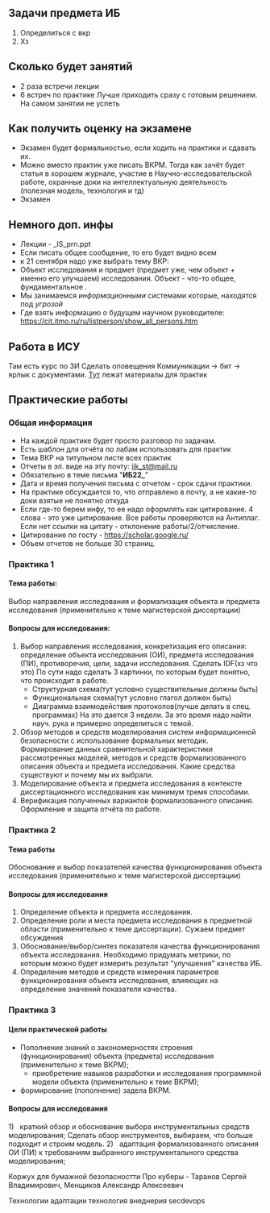 ## Задачи предмета ИБ
1. Определиться с вкр
2. Хз

## Сколько будет занятий
- 2 раза встречи лекции 
- 6 встреч по практике 
Лучше приходить сразу с готовым решением. На самом занятии не успеть

## Как получить оценку на экзамене
- Экзамен будет формальностью, если ходить на практики и сдавать их.
- Можно вместо практик уже писать ВКРМ. Тогда как зачёт будет статья в хорошем журнале, участие в Научно-исследовательской работе, охранные доки на интеллектуальную деятельность (полезная модель, технология и тд)
- Экзамен

## Немного доп. инфы
- Лекции - \_IS\_prn.ppt
- Если писать общее сообщение, то его будет видно всем
- к 21 сентября надо уже выбрать тему ВКР:
- Объект исследования и предмет (предмет уже, чем объект + именно его улучшаем) исследования. Объект - что-то общее, фундаментальное .
- Мы занимаемся *информационными* системами которые, находятся под *угрозой*
- Где взять информацию о будущем научном руководителе:
  https://cit.itmo.ru/ru/listperson/show_all_persons.htm

## Работа в ИСУ
Там есть курс по ЗИ 
Сделать оповещения 
Коммуникации -> бит -> ярлык с документами. [Тут](https://isu.ifmo.ru/pls/apex/f?p=2122:TALK_MESSAGES:116748279711463::NO::CHANNELID:B16A9E8DE58C95B427B29472B1ECA130) лежат материалы для практик

## Практические работы 
### Общая информация 
- На каждой практике будет просто разговор по задачам. 
- Есть шаблон для отчёта по лабам использовать для практик 
- Тема ВКР на титульном листе всех практик 
- Отчеты в эл. виде на эту почту: iik_st@mail.ru
- Обязательно в теме письма "**ИБ22_**"
- Дата и время получения письма с отчетом - срок сдачи практики. 
- На практике обсуждается то, что отправлено в почту, а не какие-то доки взятые не понятно откуда
- Если где-то берем инфу, то ее надо оформлять как цитирование. 4 слова - это уже цитирование. Все работы проверяются на Антиплаг. Если нет ссылки на цитату - отклонение работы/2/отчисление. 
- Цитирование по госту - https://scholar.google.ru/
- Объем отчетов не больше 30 страниц. 
### Практика 1
#### Тема работы:
Выбор направления исследования и формализация объекта и предмета исследования (применительно к теме магистерской диссертации)
#### Вопросы для исследования:
1. Выбор направления исследования, конкретизация его описания: определение объекта исследования (ОИ), предмета исследования (ПИ), противоречия, цели, задачи исследования.
   Сделать IDF(хз что это)
   По сути надо сделать 3 картинки, по которым будет понятно, что происходит в работе. 
   - Структурная схема(тут условно существительные должны быть)
   - Функциональная схема(тут условно глагол должен быть)
   - Диаграмма взаимодействия протоколов(лучше делать в спец. программах)
   На это дается 3 недели. За это время надо найти науч. рука и примерно определиться с темой. 
2. Обзор методов и средств моделирования систем информационной безопасности с использование формальных методик. Формирование данных сравнительной характеристики рассмотренных моделей, методов и средств формализованного описания объекта и предмета исследования.
   Какие средства существуют и почему мы их выбрали.
3. Моделирование объекта и предмета исследования в контексте диссертационного исследования как минимум тремя способами.
4. Верификация полученных вариантов формализованного описания.
Оформление и защита отчёта по работе.
### Практика 2
#### Тема работы
Обоснование и выбор показателей качества функционирования объекта исследования (применительно к теме магистерской диссертации)
#### Вопросы для исследования
1. Определение объекта и предмета исследования.
2. Определение роли и места предмета исследования в предметной области (применительно к теме диссертации).
   Сужаем предмет обсуждения
3. Обоснование/выбор/синтез показателя качества функционирования объекта исследования.
   Необходимо придумать метрики, по которым можно будет измерить результат "улучшения" качества ИБ. 
4. Определение методов и средств измерения параметров функционирования объекта исследования, влияющих на определение значений показателя качества.
### Практика 3
#### Цели практической работы
- Пополнение знаний о закономерностях строения (функционирования) объекта (предмета) исследования (применительно к теме ВКРМ);
  - приобретение навыков разработки и исследования программной модели объекта (применительно к теме ВКРМ);
- формирование (пополнение) задела ВКРМ.
#### Вопросы для исследования
1)   краткий обзор и обоснование выбора инструментальных средств моделирования;
Сделать обзор инструментов, выбираем, что больше подходит и строим модель.
2)   адаптация формализованного описания ОИ (ПИ) к требованиям выбранного инструментального средства моделирования;


Коржух для бумажной безопасностти
Про куберы - Таранов Сергей Владимирович, Менщиков Александр Алексеевич

Технологии адаптации 
технология внеднерия secdevops 